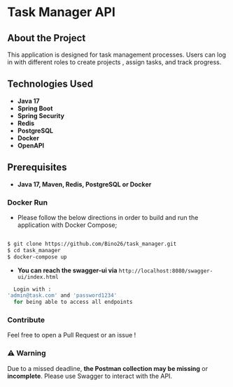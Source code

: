 # Task Manager API

## About the Project

This application is designed for  task management processes. Users can log in with different roles to create projects , assign tasks, and track progress. 

## Technologies Used

- **Java 17**
- **Spring Boot**
- **Spring Security**
- **Redis**
- **PostgreSQL**
- **Docker**
- **OpenAPI**

## Prerequisites

-  **Java 17, Maven, Redis, PostgreSQL or Docker**

### Docker Run

- Please follow the below directions in order to build and run the application with Docker Compose;

```sh

$ git clone https://github.com/Bino26/task_manager.git
$ cd task_manager
$ docker-compose up
``` 

- **You can reach the swagger-ui via**  `http://localhost:8080/swagger-ui/index.html`
```sh
  Login with :
'admin@task.com' and 'password1234' 
  for being able to access all endpoints
```

### Contribute
Feel free to open a Pull Request or an issue !

### ⚠️ Warning
Due to a missed deadline, **the Postman collection may be missing** or **incomplete**.
Please use Swagger  to interact with the API.